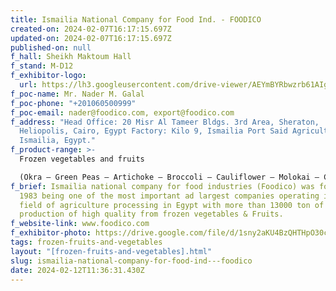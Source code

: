 ```yaml
---
title: Ismailia National Company for Food Ind. - FOODICO
created-on: 2024-02-07T16:17:15.697Z
updated-on: 2024-02-07T16:17:15.697Z
published-on: null
f_hall: Sheikh Maktoum Hall
f_stand: M-D12
f_exhibitor-logo:
  url: https://lh3.googleusercontent.com/drive-viewer/AEYmBYRbwzrb61AIgGg1NBL3y0zskhGFkHJsjyQh1kCCkmFmjiYijvWQWxNzdJCDqlvQmVAPhpsZEeRYE5EWcY9LVfK0w22V=s1600
f_poc-name: Mr. Nader M. Galal
f_poc-phone: "+201060500999"
f_poc-email: nader@foodico.com, export@foodico.com
f_address: "Head Office: 20 Misr Al Tameer Bldgs. 3rd Area, Sheraton,
  Heliopolis, Cairo, Egypt Factory: Kilo 9, Ismailia Port Said Agriculture Road,
  Ismailia, Egypt."
f_product-range: >-
  Frozen vegetables and fruits 

  (Okra – Green Peas – Artichoke – Broccoli – Cauliflower – Molokai – Cut Green Beans – spinach broad Beans – Mixed vegetables – taro – vine leaves –falafel strawberry – Mango).
f_brief: Ismailia national company for food industries (Foodico) was founded in
  1983 being one of the most important ad largest companies operating in the
  field of agriculture processing in Egypt with more than 13000 ton of
  production of high quality from frozen vegetables & Fruits.
f_website-link: www.foodico.com
f_exhibitor-photo: https://drive.google.com/file/d/1sny2aKU4BzQHTHpO30cXVIiIghOfrkmY/view?usp=drive_link
tags: frozen-fruits-and-vegetables
layout: "[frozen-fruits-and-vegetables].html"
slug: ismailia-national-company-for-food-ind---foodico
date: 2024-02-12T11:36:31.430Z
---
```

